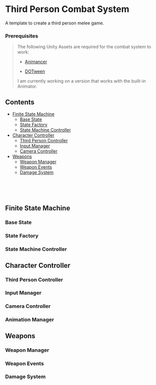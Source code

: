 # Third Person Combat System
A template to create a third person melee game.

### Prerequisites
> The following Unity Assets are required for the combat system to work: <br>
> 
> * [Animancer](https://assetstore.unity.com/packages/tools/animation/animancer-lite-116516)
> 
> * [DOTween](https://assetstore.unity.com/packages/tools/animation/dotween-hotween-v2-27676)
>
> I am currently working on a version that works with the built-in Animator.

## Contents
* [Finite State Machine](#finite-state-machine)
  * [Base State](#base-state)
  * [State Factory](#state-factory)
  * [State Machine Controller](#state-machine-controller)
* [Character Controller](#character-controller)
  * [Third Person Controller](#third-person-controller)
  * [Input Manager](#input-manager)
  * [Camera Controller](#camera-controller)
* [Weapons](#weapons)
  * [Weapon Manager](#weapon-manager)
  * [Weapon Events](#weapon-events)
  * [Damage System](#damage-system)

<br>
<br>
<br> 

## Finite State Machine

### Base State

### State Factory

### State Machine Controller

## Character Controller

### Third Person Controller

### Input Manager

### Camera Controller

### Animation Manager

## Weapons

### Weapon Manager

### Weapon Events

### Damage System



